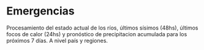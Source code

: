# Emergencias
Procesamiento del estado actual de los ríos, últimos sísimos (48hs), últimos focos de calor (24hs) y pronóstico de precipitacion acumulada para los próximos 7 días.
A nivel país y regiones. 
